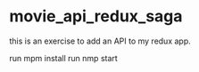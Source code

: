 # movie_api_redux_saga

this is an exercise to add an API to my redux app.

run mpm install 
run nmp start